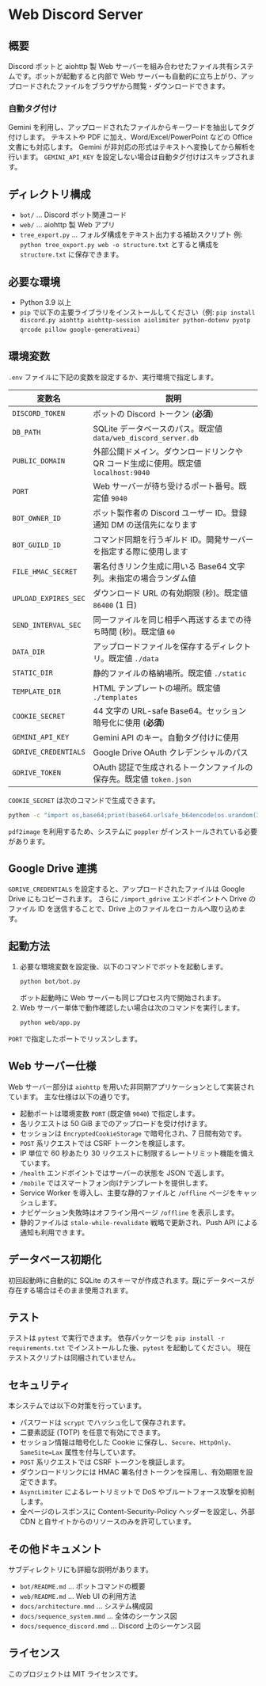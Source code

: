 # Web Discord Server

## 概要
Discord ボットと aiohttp 製 Web サーバーを組み合わせたファイル共有システムです。ボットが起動すると内部で Web サーバーも自動的に立ち上がり、アップロードされたファイルをブラウザから閲覧・ダウンロードできます。

### 自動タグ付け
Gemini を利用し、アップロードされたファイルからキーワードを抽出してタグ付けします。
テキストや PDF に加え、Word/Excel/PowerPoint などの Office 文書にも対応します。
Gemini が非対応の形式はテキストへ変換してから解析を行います。
`GEMINI_API_KEY` を設定しない場合は自動タグ付けはスキップされます。


## ディレクトリ構成
- `bot/` ... Discord ボット関連コード
- `web/` ... aiohttp 製 Web アプリ
- `tree_export.py` ... フォルダ構成をテキスト出力する補助スクリプト
例: `python tree_export.py web -o structure.txt` とすると構成を `structure.txt` に保存できます。

## 必要な環境
- Python 3.9 以上
- `pip` で以下の主要ライブラリをインストールしてください（例: `pip install discord.py aiohttp aiohttp-session aiolimiter python-dotenv pyotp qrcode pillow google-generativeai`）

## 環境変数
`.env` ファイルに下記の変数を設定するか、実行環境で指定します。

| 変数名 | 説明 |
|-------|------|
| `DISCORD_TOKEN` | ボットの Discord トークン (**必須**) |
| `DB_PATH` | SQLite データベースのパス。既定値 `data/web_discord_server.db` |
| `PUBLIC_DOMAIN` | 外部公開ドメイン。ダウンロードリンクや QR コード生成に使用。既定値 `localhost:9040` |
| `PORT` | Web サーバーが待ち受けるポート番号。既定値 `9040` |
| `BOT_OWNER_ID` | ボット製作者の Discord ユーザー ID。登録通知 DM の送信先になります |
| `BOT_GUILD_ID` | コマンド同期を行うギルド ID。開発サーバーを指定する際に使用します |
| `FILE_HMAC_SECRET` | 署名付きリンク生成に用いる Base64 文字列。未指定の場合ランダム値 |
| `UPLOAD_EXPIRES_SEC` | ダウンロード URL の有効期限 (秒)。既定値 `86400` (1 日) |
| `SEND_INTERVAL_SEC` | 同一ファイルを同じ相手へ再送するまでの待ち時間 (秒)。既定値 `60` |
| `DATA_DIR` | アップロードファイルを保存するディレクトリ。既定値 `./data` |
| `STATIC_DIR` | 静的ファイルの格納場所。既定値 `./static` |
| `TEMPLATE_DIR` | HTML テンプレートの場所。既定値 `./templates` |
| `COOKIE_SECRET` | 44 文字の URL-safe Base64。セッション暗号化に使用 (**必須**) |
| `GEMINI_API_KEY` | Gemini API のキー。自動タグ付けに使用 |
| `GDRIVE_CREDENTIALS` | Google Drive OAuth クレデンシャルのパス |
| `GDRIVE_TOKEN` | OAuth 認証で生成されるトークンファイルの保存先。既定値 `token.json` |

`COOKIE_SECRET` は次のコマンドで生成できます。
```bash
python -c "import os,base64;print(base64.urlsafe_b64encode(os.urandom(32)).decode())"
```
`pdf2image` を利用するため、システムに `poppler` がインストールされている必要があります。

## Google Drive 連携
`GDRIVE_CREDENTIALS` を設定すると、アップロードされたファイルは Google Drive にもコピーされます。
さらに `/import_gdrive` エンドポイントへ Drive のファイル ID を送信することで、Drive 上のファイルをローカルへ取り込めます。

## 起動方法
1. 必要な環境変数を設定後、以下のコマンドでボットを起動します。
   ```bash
   python bot/bot.py
   ```
   ボット起動時に Web サーバーも同じプロセス内で開始されます。
2. Web サーバー単体で動作確認したい場合は次のコマンドを実行します。
   ```bash
   python web/app.py
   ```

`PORT` で指定したポートでリッスンします。

## Web サーバー仕様
Web サーバー部分は `aiohttp` を用いた非同期アプリケーションとして実装されています。
主な仕様は以下の通りです。

- 起動ポートは環境変数 `PORT` (既定値 `9040`) で指定します。
- 各リクエストは 50 GiB までのアップロードを受け付けます。
- セッションは `EncryptedCookieStorage` で暗号化され、7 日間有効です。
- `POST` 系リクエストでは CSRF トークンを検証します。
- IP 単位で 60 秒あたり 30 リクエストに制限するレートリミット機能を備えています。
- `/health` エンドポイントではサーバーの状態を JSON で返します。
- `/mobile` ではスマートフォン向けテンプレートを提供します。
- Service Worker を導入し、主要な静的ファイルと `/offline` ページをキャッシュします。
- ナビゲーション失敗時はオフライン用ページ `/offline` を表示します。
- 静的ファイルは `stale-while-revalidate` 戦略で更新され、Push API による通知も利用できます。

## データベース初期化
初回起動時に自動的に SQLite のスキーマが作成されます。既にデータベースが存在する場合はそのまま使用されます。

## テスト
テストは `pytest` で実行できます。
依存パッケージを `pip install -r requirements.txt` でインストールした後、`pytest` を起動してください。
現在テストスクリプトは同梱されていません。

## セキュリティ
本システムでは以下の対策を行っています。

- パスワードは `scrypt` でハッシュ化して保存されます。
- 二要素認証 (TOTP) を任意で有効にできます。
- セッション情報は暗号化した Cookie に保存し、`Secure`、`HttpOnly`、`SameSite=Lax` 属性を付与しています。
- `POST` 系リクエストでは CSRF トークンを検証します。
- ダウンロードリンクには HMAC 署名付きトークンを採用し、有効期限を設定できます。
- `AsyncLimiter` によるレートリミットで DoS やブルートフォース攻撃を抑制します。
- 全ページのレスポンスに Content-Security-Policy ヘッダーを設定し、外部 CDN と自サイトからのリソースのみを許可しています。

## その他ドキュメント
サブディレクトリにも詳細な説明があります。
- `bot/README.md` … ボットコマンドの概要
- `web/README.md` … Web UI の利用方法
- `docs/architecture.mmd` … システム構成図
- `docs/sequence_system.mmd` … 全体のシーケンス図
- `docs/sequence_discord.mmd` … Discord 上のシーケンス図

## ライセンス
このプロジェクトは MIT ライセンスです。

